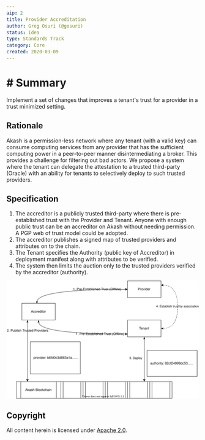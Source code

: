 ```yaml
---
aip: 2
title: Provider Accreditation
author: Greg Osuri (@gosuri)
status: Idea
type: Standards Track
category: Core
created: 2020-03-09
---
```


# # Summary
Implement a set of changes that improves a tenant's trust for a provider in a trust minimized setting.


## Rationale
Akash is a permission-less network where any tenant (with a valid key) can consume computing services from any provider that has the sufficient computing power in a peer-to-peer manner disintermediating a broker. This provides a challenge for filtering out bad actors. We propose a system where the tenant can delegate the attestation to a trusted third-party (Oracle) with an ability for tenants to selectively deploy to such trusted providers. 

## Specification
1. The accreditor is a publicly trusted third-party where there is pre-established trust with the Provider and Tenant. Anyone with enough public trust can be an accreditor on Akash without needing permission. A PGP web of trust model could be adopted.
2. The accreditor publishes a signed map of trusted providers and attributes on to the chain.
3. The Tenant specifies the Authority (public key of Accreditor) in deployment manifest along with attributes to be verified.
4. The system then limits the auction only to the trusted providers verified by the accreditor (authority).

![Provider accredation](../assets/aip-2/wot.svg)

## Copyright

All content herein is licensed under [Apache 2.0](https://www.apache.org/licenses/LICENSE-2.0).
